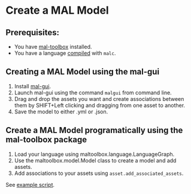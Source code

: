 # Create a MAL Model

## Prerequisites:
- You have [mal-toolbox](https://github.com/mal-lang/mal-toolbox) installed.
- You have a language [compiled](compile_language.md) with `malc`.

## Creating a MAL Model using the mal-gui

1. Install [mal-gui](https://github.com/mal-lang/mal-gui/).
2. Launch mal-gui using the command `malgui` from command line.
3. Drag and drop the assets you want and create associations between them by SHIFT+Left clicking and dragging from one asset to another.
4. Save the model to either .yml or .json.


## Create a MAL Model programatically using the mal-toolbox package

1. Load your language using maltoolbox.language.LanguageGraph.
2. Use the maltoolbox.model.Model class to create a model and add assets.
3. Add associations to your assets using `asset.add_associated_assets`.

See [example script](scripts/create_model.py).